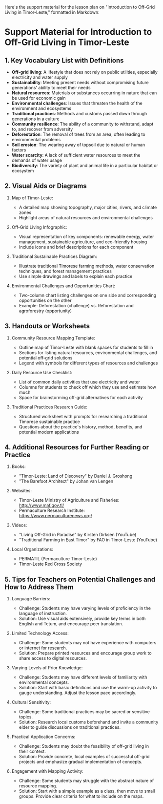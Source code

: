 Here's the support material for the lesson plan on "Introduction to Off-Grid Living in Timor-Leste," formatted in Markdown:

# Support Material for Introduction to Off-Grid Living in Timor-Leste

## 1. Key Vocabulary List with Definitions

- **Off-grid living**: A lifestyle that does not rely on public utilities, especially electricity and water supply
- **Sustainability**: Meeting present needs without compromising future generations' ability to meet their needs
- **Natural resources**: Materials or substances occurring in nature that can be used for economic gain
- **Environmental challenges**: Issues that threaten the health of the environment and ecosystems
- **Traditional practices**: Methods and customs passed down through generations in a culture
- **Community resilience**: The ability of a community to withstand, adapt to, and recover from adversity
- **Deforestation**: The removal of trees from an area, often leading to environmental problems
- **Soil erosion**: The wearing away of topsoil due to natural or human factors
- **Water scarcity**: A lack of sufficient water resources to meet the demands of water usage
- **Biodiversity**: The variety of plant and animal life in a particular habitat or ecosystem

## 2. Visual Aids or Diagrams

1. Map of Timor-Leste:
   - A detailed map showing topography, major cities, rivers, and climate zones
   - Highlight areas of natural resources and environmental challenges

2. Off-Grid Living Infographic:
   - Visual representation of key components: renewable energy, water management, sustainable agriculture, and eco-friendly housing
   - Include icons and brief descriptions for each component

3. Traditional Sustainable Practices Diagram:
   - Illustrate traditional Timorese farming methods, water conservation techniques, and forest management practices
   - Use simple drawings and labels to explain each practice

4. Environmental Challenges and Opportunities Chart:
   - Two-column chart listing challenges on one side and corresponding opportunities on the other
   - Example: Deforestation (challenge) vs. Reforestation and agroforestry (opportunity)

## 3. Handouts or Worksheets

1. Community Resource Mapping Template:
   - Outline map of Timor-Leste with blank spaces for students to fill in
   - Sections for listing natural resources, environmental challenges, and potential off-grid solutions
   - Legend with symbols for different types of resources and challenges

2. Daily Resource Use Checklist:
   - List of common daily activities that use electricity and water
   - Columns for students to check off which they use and estimate how much
   - Space for brainstorming off-grid alternatives for each activity

3. Traditional Practices Research Guide:
   - Structured worksheet with prompts for researching a traditional Timorese sustainable practice
   - Questions about the practice's history, method, benefits, and potential modern applications

## 4. Additional Resources for Further Reading or Practice

1. Books:
   - "Timor-Leste: Land of Discovery" by Daniel J. Groshong
   - "The Barefoot Architect" by Johan van Lengen

2. Websites:
   - Timor-Leste Ministry of Agriculture and Fisheries: http://www.maf.gov.tl/
   - Permaculture Research Institute: https://www.permaculturenews.org/

3. Videos:
   - "Living Off-Grid in Paradise" by Kirsten Dirksen (YouTube)
   - "Traditional Farming in East Timor" by FAO in Timor-Leste (YouTube)

4. Local Organizations:
   - PERMATIL (Permaculture Timor-Leste)
   - Timor-Leste Red Cross Society

## 5. Tips for Teachers on Potential Challenges and How to Address Them

1. Language Barriers:
   - Challenge: Students may have varying levels of proficiency in the language of instruction.
   - Solution: Use visual aids extensively, provide key terms in both English and Tetum, and encourage peer translation.

2. Limited Technology Access:
   - Challenge: Some students may not have experience with computers or internet for research.
   - Solution: Prepare printed resources and encourage group work to share access to digital resources.

3. Varying Levels of Prior Knowledge:
   - Challenge: Students may have different levels of familiarity with environmental concepts.
   - Solution: Start with basic definitions and use the warm-up activity to gauge understanding. Adjust the lesson pace accordingly.

4. Cultural Sensitivity:
   - Challenge: Some traditional practices may be sacred or sensitive topics.
   - Solution: Research local customs beforehand and invite a community elder to guide discussions on traditional practices.

5. Practical Application Concerns:
   - Challenge: Students may doubt the feasibility of off-grid living in their context.
   - Solution: Provide concrete, local examples of successful off-grid projects and emphasize gradual implementation of concepts.

6. Engagement with Mapping Activity:
   - Challenge: Some students may struggle with the abstract nature of resource mapping.
   - Solution: Start with a simple example as a class, then move to small groups. Provide clear criteria for what to include on the maps.